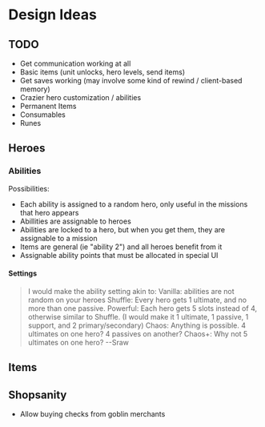 # Design Ideas
## TODO
* Get communication working at all
* Basic items (unit unlocks, hero levels, send items)
* Get saves working (may involve some kind of rewind / client-based memory)
* Crazier hero customization / abilities
* Permanent Items
* Consumables
* Runes

## Heroes
### Abilities
Possibilities:
* Each ability is assigned to a random hero, only useful in the missions that hero appears
* Abillities are assignable to heroes
* Abilities are locked to a hero, but when you get them, they are assignable to a mission
* Items are general (ie "ability 2") and all heroes benefit from it
* Assignable ability points that must be allocated in special UI

#### Settings
> I would make the ability setting akin to:
> Vanilla: abilities are not random on your heroes
> Shuffle: Every hero gets 1 ultimate, and no more than one passive.
> Powerful: Each hero gets 5 slots instead of 4, otherwise similar to Shuffle. (I would make it 1 ultimate, 1 passive, 1 support, and 2 primary/secondary)
> Chaos: Anything is possible. 4 ultimates on one hero? 4 passives on another?
> Chaos+: Why not 5 ultimates on one hero?
--Sraw

## Items

## Shopsanity
* Allow buying checks from goblin merchants
